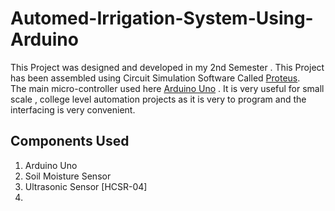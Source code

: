 # Automed-Irrigation-System-Using-Arduino

This Project was designed and developed in my 2nd Semester . This Project has been assembled using Circuit Simulation Software Called [Proteus](https://www.labcenter.com/). <br>
The main micro-controller used here [Arduino Uno](https://www.amazon.com/Arduino-A000066-ARDUINO-UNO-R3/dp/B008GRTSV6) . It is very useful for small scale , college level automation projects as it is very to program and the interfacing is very convenient. 

## Components Used

1. Arduino Uno
2. Soil Moisture Sensor
3. Ultrasonic Sensor [HCSR-04]
4. 

